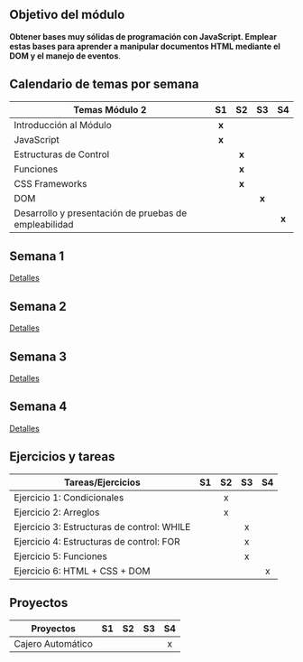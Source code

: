 ## Objetivo del módulo

 **Obtener bases muy sólidas de programación con JavaScript. Emplear estas bases para aprender a manipular documentos HTML mediante el DOM y el manejo de eventos**. 

## Calendario de temas por semana
|                          Temas Módulo 2                      |S1   |    S2    |S3|S4               |
|-----------------------------------------------------|:--------:|:-----:|:-----:|:-----:|                                       
| Introducción al Módulo                                |   **x**  |       |       |       |
| JavaScript                                      |   **x**  |       |       |       |
| Estructuras de Control                           |    |     **x**   |       |       |
| Funciones                                   |    |      **x**  |       |       |
| CSS Frameworks                                           |    |    **x**    |       |       |
|DOM                                         |     |       |     **x**   |        |
|Desarrollo y presentación de pruebas de empleabilidad||||**x**|

## Semana 1
[Detalles](/Módulos/M2/Semana%201%20M2.md)
## Semana 2
[Detalles](/Módulos/M2/Semana%202%20M2.md)
## Semana 3
[Detalles](/Módulos/M2/Semana%203%20M2.md)
## Semana 4
[Detalles](/Módulos/M2/Semana%204%20M2.md)

## Ejercicios y tareas
| Tareas/Ejercicios                   | S1 | S2 | S3 | S4 |
|-------------------------------------|:----:|:----:|:----:|:----:|
| Ejercicio 1: Condicionales                   |    |  x  |    |    |
| Ejercicio 2: Arreglos         |    |  x  |    |    |
| Ejercicio 3: Estructuras de control: WHILE    |    |    |  x  |    |
| Ejercicio 4: Estructuras de control: FOR |    |    |   x |    |
| Ejercicio 5: Funciones    |    |    |  x  |    |
| Ejercicio 6: HTML + CSS + DOM ||||x|

## Proyectos
| Proyectos                            | S1 | S2 | S3 | S4 |
|---------------------------------------|:--:|:--:|:--:|:--:|
| Cajero Automático                      |    |   |    |  x  |


